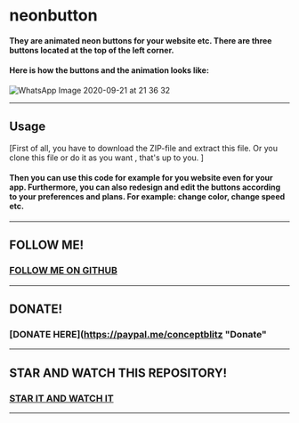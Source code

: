 # neonbutton
#### They are animated neon buttons for your website etc. There are three buttons located at the top of the left corner.

#### Here is how the buttons and the animation looks like:

![WhatsApp Image 2020-09-21 at 21 36 32](https://user-images.githubusercontent.com/71566988/94056072-1b407e80-fdde-11ea-8d82-8a6c269fab7c.jpeg)
****
## Usage 
[First of all, you have to download the ZIP-file and extract this file. Or you clone this file or do it as you want , that's up to you. ] 
#### Then you can use this code for example for you website even for your app. Furthermore, you can also redesign and edit the buttons according to your preferences and plans. For example: change color, change speed etc.
****
## FOLLOW ME!
### [FOLLOW ME ON GITHUB](https://github.com/JakeGame3 "Follow")
****
## DONATE!

### [DONATE HERE](https://paypal.me/conceptblitz "Donate"
****
## STAR AND WATCH THIS REPOSITORY!
### [STAR IT AND WATCH IT](https://github.com/JakeGame3/neonbutton " Star and Watch")
****
